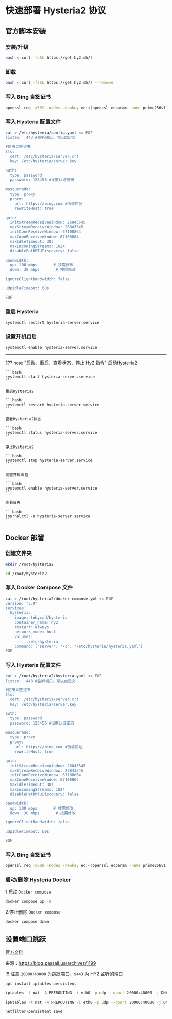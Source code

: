# 快速部署 Hysteria2 协议

## 官方脚本安装


### 安装/升级

```bash
bash <(curl -fsSL https://get.hy2.sh/)
```

### 卸载

```bash
bash <(curl -fsSL https://get.hy2.sh/) --remove
```

### 写入 Bing 自签证书

```bash
openssl req -x509 -nodes -newkey ec:<(openssl ecparam -name prime256v1) -keyout /etc/hysteria/server.key -out /etc/hysteria/server.crt -subj "/CN=bing.com" -days 36500 && sudo chown hysteria /etc/hysteria/server.key && sudo chown hysteria /etc/hysteria/server.crt
```

### 写入 Hysteria 配置文件

```bash
cat > /etc/hysteria/config.yaml << EOF
listen: :443 #监听端口，可以自定义

#使用自签证书
tls:
  cert: /etc/hysteria/server.crt
  key: /etc/hysteria/server.key

auth:
  type: password
  password: 123456 #设置认证密码
  
masquerade:
  type: proxy
  proxy:
    url: https://bing.com #伪装网址
    rewriteHost: true

quic:
  initStreamReceiveWindow: 26843545
  maxStreamReceiveWindow: 26843545
  initConnReceiveWindow: 67108864
  maxConnReceiveWindow: 67108864
  maxIdleTimeout: 30s
  maxIncomingStreams: 1024
  disablePathMTUDiscovery: false

bandwidth:
  up: 100 mbps       # 按需修改
  down: 30 mbps       # 按需修改

ignoreClientBandwidth: false

udpIdleTimeout: 60s

EOF
```

### 重启 Hysteria

```bash
systemctl restart hysteria-server.service
```

### 设置开机自启

```bash
systemctl enable hysteria-server.service
```

---

??? note "启动、重启、查看状态、停止 Hy2 指令"
    启动Hysteria2

    ```bash
    systemctl start hysteria-server.service
    ```

    重启Hysteria2

    ```bash
    systemctl restart hysteria-server.service
    ```

    查看Hysteria2状态

    ```bash
    systemctl status hysteria-server.service
    ```

    停止Hysteria2

    ```bash
    systemctl stop hysteria-server.service
    ```

    设置开机自启

    ```bash
    systemctl enable hysteria-server.service
    ```

    查看日志
    
    ```bash
    journalctl -u hysteria-server.service
    ```

## Docker 部署


### 创建文件夹

```bash
mkdir /root/hysteria2
```

```bash
cd /root/hysteria2
```

### 写入 Docker Compose 文件

```bash
cat > /root/hysteria2/docker-compose.yml << EOF
version: "3.9" 
services:
  hysteria:
    image: tobyxdd/hysteria
    container_name: hy2
    restart: always
    network_mode: host
    volumes:
      - .:/etc/hysteria
    command: ["server", "-c", "/etc/hysteria/hysteria.yaml"]
EOF
```

### 写入 Hysteria 配置文件

```bash
cat > /root/hysteria2/hysteria.yaml << EOF
listen: :443 #监听端口，可以自定义

#使用自签证书
tls:
  cert: /etc/hysteria/server.crt
  key: /etc/hysteria/server.key

auth:
  type: password
  password: 123456 #设置认证密码
  
masquerade:
  type: proxy
  proxy:
    url: https://bing.com #伪装网址
    rewriteHost: true

quic:
  initStreamReceiveWindow: 26843545
  maxStreamReceiveWindow: 26843545
  initConnReceiveWindow: 67108864
  maxConnReceiveWindow: 67108864
  maxIdleTimeout: 30s
  maxIncomingStreams: 1024
  disablePathMTUDiscovery: false

bandwidth:
  up: 100 mbps       # 按需修改
  down: 30 mbps       # 按需修改

ignoreClientBandwidth: false

udpIdleTimeout: 60s

EOF
```


### 写入 Bing 自签证书

```bash
openssl req -x509 -nodes -newkey ec:<(openssl ecparam -name prime256v1) -keyout /root/hysteria2/server.key -out /root/hysteria2/server.crt -subj "/CN=bing.com" -days 36500 && sudo chown hysteria /root/hysteria2/server.key && sudo chown hysteria /root/hysteria2/server.crt
```

### 启动/删除 Hysteria Docker


1.启动 `Docker compose`

```bash
docker compose up -d
```

2.停止删除 `Docker compose`
```bash
docker compose down
```

## 设置端口跳跃


[官方文档](https://v2.hysteria.network/zh/docs/advanced/Port-Hopping/)

来源：https://blog.passall.us/archives/1199

<!-- prettier-ignore -->
!!! 注意
    `20000:40000` 为跳跃端口，`9443` 为 HY2 监听的端口

```bash
apt install iptables-persistent
```

```bash
iptables -t nat -A PREROUTING -i eth0 -p udp --dport 20000:40000 -j DNAT --to-destination :9443
```

```bash
ip6tables -t nat -A PREROUTING -i eth0 -p udp --dport 20000:40000 -j DNAT --to-destination :9443
```

```bash
netfilter-persistent save
```